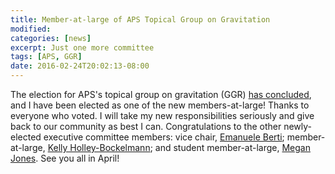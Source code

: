 ```yaml
---
title: Member-at-large of APS Topical Group on Gravitation
modified:
categories: [news]
excerpt: Just one more committee
tags: [APS, GGR]
date: 2016-02-24T20:02:13-08:00
---
```


The election for APS's topical group on gravitation (GGR)
[has concluded](http://apsggr.org/?p=328), and I have been elected as
one of the new members-at-large!  Thanks to everyone who voted. I will
take my new responsibilities seriously and give back to our community
as best I can. Congratulations to the other newly-elected executive
committee members: vice chair,
[Emanuele Berti](http://www.phy.olemiss.edu/~berti/); member-at-large,
[Kelly Holley-Bockelmann](http://astro.phy.vanderbilt.edu/~holleyjk/Site/);
and student member-at-large,
[Megan Jones](http://graduate.wvu.edu/fellowship-profiles/megan-jones). See
you all in April!
